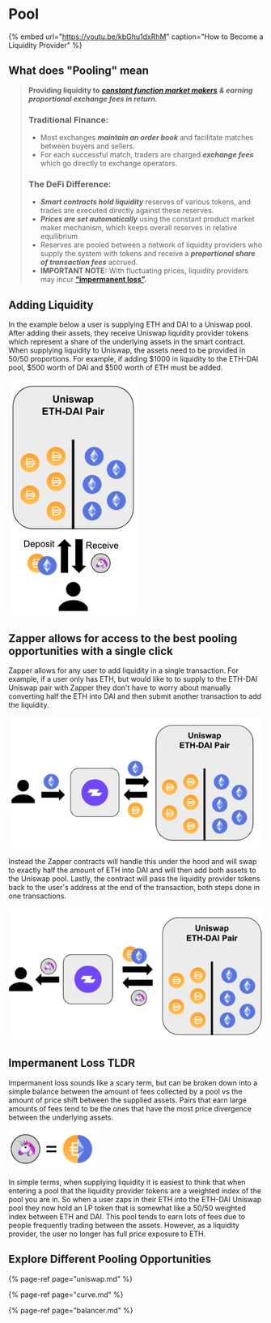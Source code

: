 # Pool

{% embed url="https://youtu.be/kbGhu1dxRhM" caption="How to Become a Liquidity Provider" %}

## What does "Pooling" mean

> **Providing liquidity to** [_**constant function market makers**_](https://medium.com/bollinger-investment-group/constant-function-market-makers-defis-zero-to-one-innovation-968f77022159) _**& earning proportional exchange fees in return.**_ 
>
> ### Traditional Finance: 
>
> * Most exchanges _**maintain an order book**_ and facilitate matches between buyers and sellers. 
> * For each successful match, traders are charged _**exchange fees**_ which go directly to exchange operators. 
>
> ### The DeFi Difference:
>
> * _**Smart contracts hold liquidity**_ reserves of various tokens, and trades are executed directly against these reserves. 
> * _**Prices are set automatically**_ using the constant product market maker mechanism, which keeps overall reserves in relative equilibrium. 
> * Reserves are pooled between a network of liquidity providers who supply the system with tokens and receive a _**proportional share of transaction fees**_ accrued. 
> * **IMPORTANT NOTE:** With fluctuating prices, liquidity providers may incur [**“impermanent loss”**](https://medium.com/@pintail/understanding-uniswap-returns-cc593f3499ef)**.**

## Adding Liquidity

In the example below a user is supplying ETH and DAI to a Uniswap pool. After adding their assets, they receive Uniswap liquidity provider tokens which represent a share of the underlying assets in the smart contract. When supplying liquidity to Uniswap, the assets need to be provided in 50/50 proportions. For example, if adding $1000 in liquidity to the ETH-DAI pool, $500 worth of DAI and $500 worth of ETH must be added.

![Adding liquidity to the Uniswap ETH-DAI pool](../../.gitbook/assets/adding-liquidity.png)

## Zapper allows for access to the best pooling opportunities with a single click

Zapper allows for any user to add liquidity in a single transaction. For example, if a user only has ETH, but would like to to supply to the ETH-DAI Uniswap pair with Zapper they don't have to worry about manually converting half the ETH into DAI and then submit another transaction to add the liquidity. 

![Part 1: Zapper contract swaps half of supplied for the needed asset](../../.gitbook/assets/zap1.png)

Instead the Zapper contracts will handle this under the hood and will swap to exactly half the amount of ETH into DAI and will then add both assets to the Uniswap pool. Lastly, the contract will pass the liquidity provider tokens back to the user's address at the end of the transaction, both steps done in one transactions.

![Part 2: Both assets are supplied and the LP tokens are forwarded to the user&apos;s address](../../.gitbook/assets/zap2.png)

## Impermanent Loss TLDR

Impermanent loss sounds like a scary term, but can be broken down into a simple balance between the amount of fees collected by a pool vs the amount of price shift between the supplied assets. Pairs that earn large amounts of fees tend to be the ones that have the most price divergence between the underlying assets. 

![Uniswap LP Tokens are like a 50/50 weighted index](../../.gitbook/assets/50-50.png)

In simple terms, when supplying liquidity it is easiest to think that when entering a pool that the liquidity provider tokens are a weighted index of the pool you are in. So when a user zaps in their ETH into the ETH-DAI Uniswap pool they now hold an LP token that is somewhat like a 50/50 weighted index between ETH and DAI. This pool tends to earn lots of fees due to people frequently trading between the assets. However, as a liquidity provider, the user no longer has full price exposure to ETH.

## Explore Different Pooling Opportunities

{% page-ref page="uniswap.md" %}

{% page-ref page="curve.md" %}

{% page-ref page="balancer.md" %}

